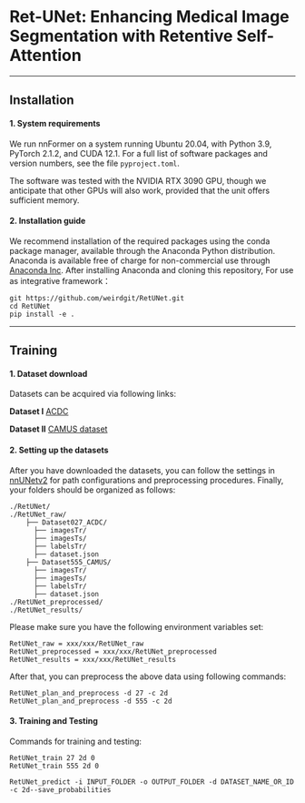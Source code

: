 # Ret-UNet: Enhancing Medical Image Segmentation with Retentive Self-Attention


---

## Installation

#### 1. System requirements

We run nnFormer on a system running Ubuntu 20.04, with Python 3.9, PyTorch 2.1.2, and CUDA 12.1. For a full list of software packages and version numbers, see the  file `pyproject.toml`.

The software was tested with the NVIDIA RTX 3090 GPU, though we anticipate that other GPUs will also work, provided that the unit offers sufficient memory.

#### 2. Installation guide

We recommend installation of the required packages using the conda package manager, available through the Anaconda Python distribution. Anaconda is available free of charge for non-commercial use through [Anaconda Inc](https://www.anaconda.com/products/individual). After installing Anaconda and cloning this repository, For use as integrative framework：

```
git https://github.com/weirdgit/RetUNet.git
cd RetUNet
pip install -e .
```

---

## Training

#### 1. Dataset download

Datasets can be acquired via following links:

**Dataset I**
[ACDC](https://www.creatis.insa-lyon.fr/Challenge/acdc/)

**Dataset II**
[CAMUS dataset](https://www.creatis.insa-lyon.fr/Challenge/camus/databases.html)

#### 2. Setting up the datasets

After you have downloaded the datasets, you can follow the settings in [nnUNetv2](https://github.com/MIC-DKFZ/nnUNet/blob/master/documentation/dataset_format.md) for path configurations and preprocessing procedures. Finally, your folders should be organized as follows:

```
./RetUNet/
./RetUNet_raw/
    ├── Dataset027_ACDC/
      ├── imagesTr/
      ├── imagesTs/
      ├── labelsTr/
      ├── dataset.json
    ├── Dataset555_CAMUS/
      ├── imagesTr/
      ├── imagesTs/
      ├── labelsTr/
      ├── dataset.json
./RetUNet_preprocessed/
./RetUNet_results/
```

Please make sure you have the following environment variables set:

```
RetUNet_raw = xxx/xxx/RetUNet_raw
RetUNet_preprocessed = xxx/xxx/RetUNet_preprocessed
RetUNet_results = xxx/xxx/RetUNet_results
```

After that, you can preprocess the above data using following commands:

```
RetUNet_plan_and_preprocess -d 27 -c 2d
RetUNet_plan_and_preprocess -d 555 -c 2d
```

#### 3. Training and Testing

Commands for training and testing:

```
RetUNet_train 27 2d 0
RetUNet_train 555 2d 0

RetUNet_predict -i INPUT_FOLDER -o OUTPUT_FOLDER -d DATASET_NAME_OR_ID -c 2d--save_probabilities
```
